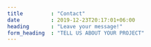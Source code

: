 ```yaml
---
title         : "Contact"
date          : 2019-12-23T20:17:01+06:00
heading       : "Leave your message!"
form_heading  : "TELL US ABOUT YOUR PROJECT"
---
```



